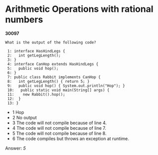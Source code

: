 Arithmetic Operations with rational numbers
===========================================
**30097**
```
What is the output of the following code? 
 
 1: interface HasHindLegs { 
 2:   int getLegLength(); 
 3: } 
 4: interface CanHop extends HasHindLegs { 
 5:   public void hop(); 
 6: } 
 7: public class Rabbit implements CanHop { 
 8:   int getLegLength() { return 5; } 
 9:   public void hop() { System.out.println("Hop"); } 
 10:   public static void main(String[] args) { 
 11:    new Rabbit().hop(); 
 12:  } 
 13: }
```


- 1 Hop
- 2 No output
- 3 The code will not compile because of line 4.
- 4 The code will not compile because of line 7.
- 5 The code will not compile because of line 8.
- 6 The code compiles but throws an exception at runtime.

Answer: *5*

